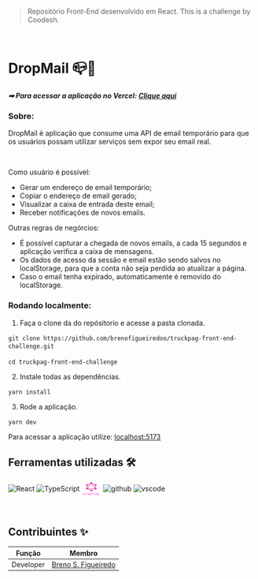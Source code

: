 > Repositório Front-End desenvolvido em React. This is a challenge by Coodesh.
 <br />
 
 
 # DropMail 📪📩

 ***➡ Para acessar a aplicação no Vercel: [Clique aqui](https://truckpag-front-end-challenge.vercel.app/)***


### Sobre:
DropMail é aplicação que consume uma API de email temporário para que os usuários possam utilizar serviços sem expor seu email real.

<br />

Como usuário é possível:
- Gerar um endereço de email temporário;
- Copiar o endereço de email gerado;
- Visualizar a caixa de entrada deste email;
- Receber notificações de novos emails.

Outras regras de negórcios:
- É possível capturar a chegada de novos emails, a cada 15 segundos e aplicação verifica a caixa de mensagens.
- Os dados de acesso da sessão e email estão sendo salvos no localStorage, para que a conta não seja perdida ao atualizar a página.
- Caso o email tenha expirado, automaticamente é removido do localStorage.

### Rodando localmente:
1. Faça o clone da do repósitorio e acesse a pasta clonada.
```shell
git clone https://github.com/brenofigueiredoo/truckpag-front-end-challenge.git

cd truckpag-front-end-challenge
```
2. Instale todas as dependências.
```
yarn install
```
3. Rode a aplicação.
```
yarn dev
```
Para acessar a aplicação utilize: [localhost:5173](localhost:5173)
&nbsp;

## Ferramentas utilizadas 🛠 

 <img align="center" alt="React" height="30" width="40" src="https://cdn.jsdelivr.net/gh/devicons/devicon/icons/react/react-original.svg"> <img align="center" alt="TypeScript" height="30" width="40" src="https://cdn.jsdelivr.net/gh/devicons/devicon/icons/typescript/typescript-original.svg">
  <img align="center" alt="vscode" height="30" width="40" src="https://github.com/devicons/devicon/blob/master/icons/graphql/graphql-plain-wordmark.svg"> 
 <img align="center" alt="github" height="30" width="40" src="https://cdn.jsdelivr.net/gh/devicons/devicon/icons/github/github-original.svg">
 <img align="center" alt="vscode" height="30" width="40" src="https://cdn.jsdelivr.net/gh/devicons/devicon/icons/vscode/vscode-original.svg"> 

&nbsp;


## Contribuintes ✨

Função   | Membro
--------- | ------
Developer | [Breno S. Figueiredo](https://www.linkedin.com/in/brenosfigueiredo/)
